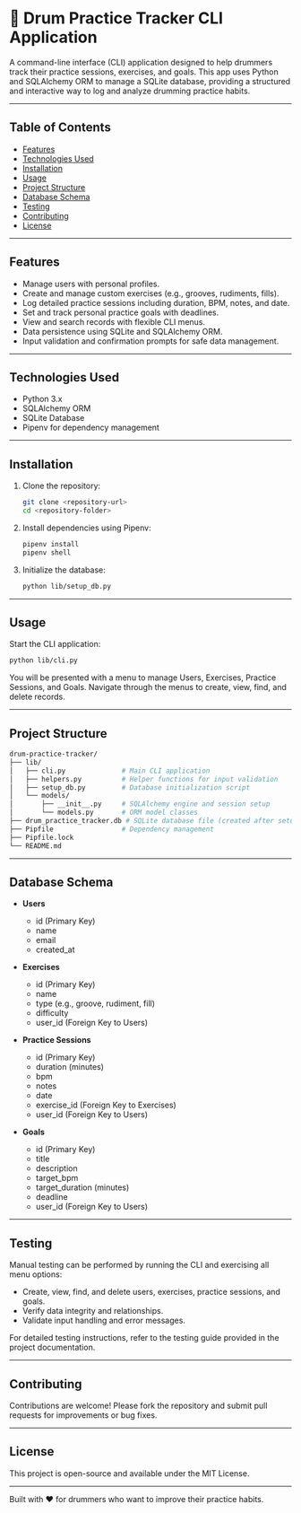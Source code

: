 # 🥁 Drum Practice Tracker CLI Application

A command-line interface (CLI) application designed to help drummers track their practice sessions, exercises, and goals. This app uses Python and SQLAlchemy ORM to manage a SQLite database, providing a structured and interactive way to log and analyze drumming practice habits.

---

## Table of Contents

- [Features](#features)
- [Technologies Used](#technologies-used)
- [Installation](#installation)
- [Usage](#usage)
- [Project Structure](#project-structure)
- [Database Schema](#database-schema)
- [Testing](#testing)
- [Contributing](#contributing)
- [License](#license)

---

## Features

- Manage users with personal profiles.
- Create and manage custom exercises (e.g., grooves, rudiments, fills).
- Log detailed practice sessions including duration, BPM, notes, and date.
- Set and track personal practice goals with deadlines.
- View and search records with flexible CLI menus.
- Data persistence using SQLite and SQLAlchemy ORM.
- Input validation and confirmation prompts for safe data management.

---

## Technologies Used

- Python 3.x
- SQLAlchemy ORM
- SQLite Database
- Pipenv for dependency management

---

## Installation

1. Clone the repository:

   ```bash
   git clone <repository-url>
   cd <repository-folder>
   ```

2. Install dependencies using Pipenv:

   ```bash
   pipenv install
   pipenv shell
   ```

3. Initialize the database:

   ```bash
   python lib/setup_db.py
   

---

## Usage

Start the CLI application:

```bash
python lib/cli.py
```

You will be presented with a menu to manage Users, Exercises, Practice Sessions, and Goals. Navigate through the menus to create, view, find, and delete records.

---

## Project Structure

``` bash
drum-practice-tracker/
├── lib/
│   ├── cli.py              # Main CLI application
│   ├── helpers.py          # Helper functions for input validation
│   ├── setup_db.py         # Database initialization script
│   └── models/
│       ├── __init__.py     # SQLAlchemy engine and session setup
│       └── models.py       # ORM model classes
├── drum_practice_tracker.db # SQLite database file (created after setup)
├── Pipfile                 # Dependency management
├── Pipfile.lock
└── README.md
```

---

## Database Schema

- **Users**
  - id (Primary Key)
  - name
  - email
  - created_at

- **Exercises**
  - id (Primary Key)
  - name
  - type (e.g., groove, rudiment, fill)
  - difficulty
  - user_id (Foreign Key to Users)

- **Practice Sessions**
  - id (Primary Key)
  - duration (minutes)
  - bpm
  - notes
  - date
  - exercise_id (Foreign Key to Exercises)
  - user_id (Foreign Key to Users)

- **Goals**
  - id (Primary Key)
  - title
  - description
  - target_bpm
  - target_duration (minutes)
  - deadline
  - user_id (Foreign Key to Users)

---

## Testing

Manual testing can be performed by running the CLI and exercising all menu options:

- Create, view, find, and delete users, exercises, practice sessions, and goals.
- Verify data integrity and relationships.
- Validate input handling and error messages.

For detailed testing instructions, refer to the testing guide provided in the project documentation.

---

## Contributing

Contributions are welcome! Please fork the repository and submit pull requests for improvements or bug fixes.

---

## License

This project is open-source and available under the MIT License.

---

Built with ❤️ for drummers who want to improve their practice habits.
